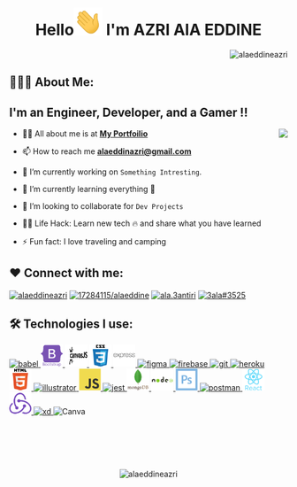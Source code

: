 

<h1 align="center">Hello<img src="https://raw.githubusercontent.com/ABSphreak/ABSphreak/master/gifs/Hi.gif" height="50px"> I'm AZRI AlA EDDINE</h1>


<p align="right"> <img src="https://komarev.com/ghpvc/?username=alaeddineazri&label=Profile%20views&color=0e75b6&style=flat" alt="alaeddineazri" /> </p>




##  👨🏻‍💻 About Me:
##  I'm an Engineer, Developer, and a Gamer !!

<img align="right" src="https://stormotion.io/blog/content/images/2018/12/developer.gif" height="350px"  />

- 🙋‍♂️ All about me is at **[My Portfoilio](https://alaeddine-azri.netlify.app)**

- 📫 How to reach me **alaeddinazri@gmail.com**

- 🔭 I’m currently working on `Something Intresting`.

- 🌱 I’m currently learning everything 🤣

- 👯 I’m looking to collaborate for `Dev Projects`

- 👨‍💻 Life Hack: Learn new tech :fire: and share what you have learned 

- ⚡ Fun fact: I love traveling and camping 






##  ❤️ Connect with me:
<p>  <a href="https://linkedin.com/in/alaeddineazri" target="blank"><img align="center" src="https://raw.githubusercontent.com/rahuldkjain/github-profile-readme-generator/master/src/images/icons/Social/linked-in-alt.svg" alt="alaeddineazri" height="30" width="40" /></a>
<a href="https://stackoverflow.com/users/17284115/alaeddine" target="blank"><img align="center" src="https://raw.githubusercontent.com/rahuldkjain/github-profile-readme-generator/master/src/images/icons/Social/stack-overflow.svg" alt="17284115/alaeddine" height="30" width="40" /></a>
<a href="https://fb.com/ala.3antiri" target="blank"><img align="center" src="https://raw.githubusercontent.com/rahuldkjain/github-profile-readme-generator/master/src/images/icons/Social/facebook.svg" alt="ala.3antiri" height="30" width="40" /></a>
<a href="https://discord.gg/3ala#3525" target="blank"><img align="center" src="https://raw.githubusercontent.com/rahuldkjain/github-profile-readme-generator/master/src/images/icons/Social/discord.svg" alt="3ala#3525" height="30" width="40" /></a></a>

</p>



##  🛠️ Technologies  I use:




<p align="left"> <a href="https://babeljs.io/" target="_blank" rel="noreferrer"> <img src="https://www.vectorlogo.zone/logos/babeljs/babeljs-icon.svg" alt="babel" width="40" height="40"/> </a> <a href="https://getbootstrap.com" target="_blank" rel="noreferrer"> <img src="https://raw.githubusercontent.com/devicons/devicon/master/icons/bootstrap/bootstrap-plain-wordmark.svg" alt="bootstrap" width="40" height="40"/> </a> <a href="https://canvasjs.com" target="_blank" rel="noreferrer"> <img src="https://raw.githubusercontent.com/Hardik0307/Hardik0307/master/assets/canvasjs-charts.svg" alt="canvasjs" width="40" height="40"/> </a> <a href="https://www.w3schools.com/css/" target="_blank" rel="noreferrer"> <img src="https://raw.githubusercontent.com/devicons/devicon/master/icons/css3/css3-original-wordmark.svg" alt="css3" width="40" height="40"/> </a> <a href="https://expressjs.com" target="_blank" rel="noreferrer"> <img src="https://raw.githubusercontent.com/devicons/devicon/master/icons/express/express-original-wordmark.svg" alt="express" width="40" height="40"/> </a> <a href="https://www.figma.com/" target="_blank" rel="noreferrer"> <img src="https://www.vectorlogo.zone/logos/figma/figma-icon.svg" alt="figma" width="40" height="40"/> </a> <a href="https://firebase.google.com/" target="_blank" rel="noreferrer"> <img src="https://www.vectorlogo.zone/logos/firebase/firebase-icon.svg" alt="firebase" width="40" height="40"/> </a> <a href="https://git-scm.com/" target="_blank" rel="noreferrer"> <img src="https://www.vectorlogo.zone/logos/git-scm/git-scm-icon.svg" alt="git" width="40" height="40"/> </a> <a href="https://heroku.com" target="_blank" rel="noreferrer"> <img src="https://www.vectorlogo.zone/logos/heroku/heroku-icon.svg" alt="heroku" width="40" height="40"/> </a> <a href="https://www.w3.org/html/" target="_blank" rel="noreferrer"> <img src="https://raw.githubusercontent.com/devicons/devicon/master/icons/html5/html5-original-wordmark.svg" alt="html5" width="40" height="40"/> </a> <a href="https://www.adobe.com/in/products/illustrator.html" target="_blank" rel="noreferrer"> <img src="https://www.vectorlogo.zone/logos/adobe_illustrator/adobe_illustrator-icon.svg" alt="illustrator" width="40" height="40"/> </a> <a href="https://developer.mozilla.org/en-US/docs/Web/JavaScript" target="_blank" rel="noreferrer"> <img src="https://raw.githubusercontent.com/devicons/devicon/master/icons/javascript/javascript-original.svg" alt="javascript" width="40" height="40"/> </a> <a href="https://jestjs.io" target="_blank" rel="noreferrer"> <img src="https://www.vectorlogo.zone/logos/jestjsio/jestjsio-icon.svg" alt="jest" width="40" height="40"/> </a> <a href="https://www.mongodb.com/" target="_blank" rel="noreferrer"> <img src="https://raw.githubusercontent.com/devicons/devicon/master/icons/mongodb/mongodb-original-wordmark.svg" alt="mongodb" width="40" height="40"/> </a> <a href="https://nodejs.org" target="_blank" rel="noreferrer"> <img src="https://raw.githubusercontent.com/devicons/devicon/master/icons/nodejs/nodejs-original-wordmark.svg" alt="nodejs" width="40" height="40"/> </a> <a href="https://www.photoshop.com/en" target="_blank" rel="noreferrer"> <img src="https://raw.githubusercontent.com/devicons/devicon/master/icons/photoshop/photoshop-line.svg" alt="photoshop" width="40" height="40"/> </a> <a href="https://postman.com" target="_blank" rel="noreferrer"> <img src="https://www.vectorlogo.zone/logos/getpostman/getpostman-icon.svg" alt="postman" width="40" height="40"/> </a>  <a href="https://reactjs.org/" target="_blank" rel="noreferrer"> <img src="https://raw.githubusercontent.com/devicons/devicon/master/icons/react/react-original-wordmark.svg" alt="react" width="40" height="40"/> </a> <a href="https://redux.js.org" target="_blank" rel="noreferrer"> <img src="https://raw.githubusercontent.com/devicons/devicon/master/icons/redux/redux-original.svg" alt="redux" width="40" height="40"/> </a>   </a> <a href="https://www.adobe.com/products/xd.html" target="_blank" rel="noreferrer"> <img src="https://cdn.worldvectorlogo.com/logos/adobe-xd.svg" alt="xd" width="40" height="40"/> </a> <img display="inline" alt="Canva" width="100px" src="https://upload.wikimedia.org/wikipedia/en/thumb/3/3b/Canva_Logo.png/1200px-Canva_Logo.png" /> </p>



<br />
<br />
<br />
<br />



<!-- <p align="center" ><img src="https://github-readme-stats.vercel.app/api/top-langs?username=alaeddineazri&theme=dark&show_icons=true&locale=en&layout=compact" alt="alaeddineazri" /></p>

<p align="center" >&nbsp;<img  src="https://github-readme-stats.vercel.app/api?username=alaeddineazri&theme=dark&show_icons=true&locale=en" alt="alaeddineazri" /></p> -->

<p align="center" ><img  src="https://github-readme-streak-stats.herokuapp.com/?user=alaeddineazri&theme=dark" alt="alaeddineazri" /></p>



